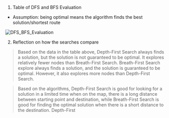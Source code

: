 1. Table of DFS and BFS Evaluation 

  * Assumption: being optimal means the algorithm finds the best solution/shortest route

![DFS_BFS_Evaluation](https://github.com/clairew2018/AI-Designing-Pac-Man-Agents/blob/master/DFS_BDF_Eval.png)

2. Reflection on how the searches compare 

> Based on the data in the table above, Depth-First Search always finds a solution, but the solution is not guaranteed to be optimal. It explores relatively fewer nodes than Breath-First Search. Breath-First Search explore always finds a solution, and the solution is guaranteed to be optimal. However, it also explores more nodes than Depth-First Search.

> Based on the algorithms, Depth-First Search is good for looking for a solution in a limited time when on the map, there is a long distance between starting point and destination, while Breath-First Search is good for finding the optimal solution when there is a short distance to the destination. Depth-First 